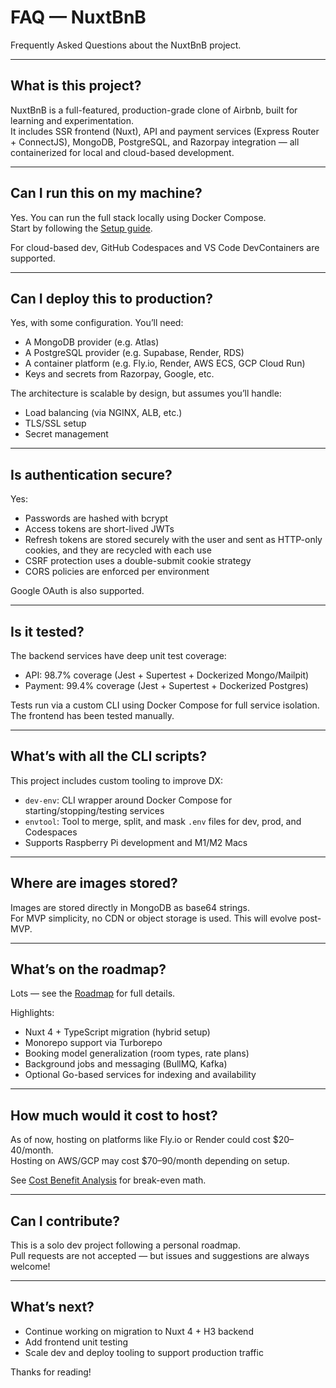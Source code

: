 # FAQ — NuxtBnB

Frequently Asked Questions about the NuxtBnB project.

---

## What is this project?

NuxtBnB is a full-featured, production-grade clone of Airbnb, built for learning and experimentation.  
It includes SSR frontend (Nuxt), API and payment services (Express Router + ConnectJS), MongoDB, PostgreSQL, and Razorpay integration — all containerized for local and cloud-based development.

---

## Can I run this on my machine?

Yes. You can run the full stack locally using Docker Compose.  
Start by following the [Setup guide](../general/setup.md).

For cloud-based dev, GitHub Codespaces and VS Code DevContainers are supported.

---

## Can I deploy this to production?

Yes, with some configuration. You’ll need:
- A MongoDB provider (e.g. Atlas)
- A PostgreSQL provider (e.g. Supabase, Render, RDS)
- A container platform (e.g. Fly.io, Render, AWS ECS, GCP Cloud Run)
- Keys and secrets from Razorpay, Google, etc.

The architecture is scalable by design, but assumes you’ll handle:
- Load balancing (via NGINX, ALB, etc.)
- TLS/SSL setup
- Secret management

---

## Is authentication secure?

Yes:
- Passwords are hashed with bcrypt
- Access tokens are short-lived JWTs
- Refresh tokens are stored securely with the user and sent as HTTP-only cookies, and they are recycled with each use
- CSRF protection uses a double-submit cookie strategy
- CORS policies are enforced per environment

Google OAuth is also supported.

---

## Is it tested?

The backend services have deep unit test coverage:
- API: 98.7% coverage (Jest + Supertest + Dockerized Mongo/Mailpit)
- Payment: 99.4% coverage (Jest + Supertest + Dockerized Postgres)

Tests run via a custom CLI using Docker Compose for full service isolation.
The frontend has been tested manually.

---

## What’s with all the CLI scripts?

This project includes custom tooling to improve DX:
- `dev-env`: CLI wrapper around Docker Compose for starting/stopping/testing services
- `envtool`: Tool to merge, split, and mask `.env` files for dev, prod, and Codespaces
- Supports Raspberry Pi development and M1/M2 Macs

---

## Where are images stored?

Images are stored directly in MongoDB as base64 strings.  
For MVP simplicity, no CDN or object storage is used. This will evolve post-MVP.

---

## What’s on the roadmap?

Lots — see the [Roadmap](../product/roadmap.md) for full details.

Highlights:
- Nuxt 4 + TypeScript migration (hybrid setup)
- Monorepo support via Turborepo
- Booking model generalization (room types, rate plans)
- Background jobs and messaging (BullMQ, Kafka)
- Optional Go-based services for indexing and availability

---

## How much would it cost to host?

As of now, hosting on platforms like Fly.io or Render could cost \$20–40/month.  
Hosting on AWS/GCP may cost \$70–90/month depending on setup.

See [Cost Benefit Analysis](../product/cba.md) for break-even math.

---

## Can I contribute?

This is a solo dev project following a personal roadmap.  
Pull requests are not accepted — but issues and suggestions are always welcome!

---

## What’s next?

- Continue working on migration to Nuxt 4 + H3 backend
- Add frontend unit testing
- Scale dev and deploy tooling to support production traffic

Thanks for reading!
